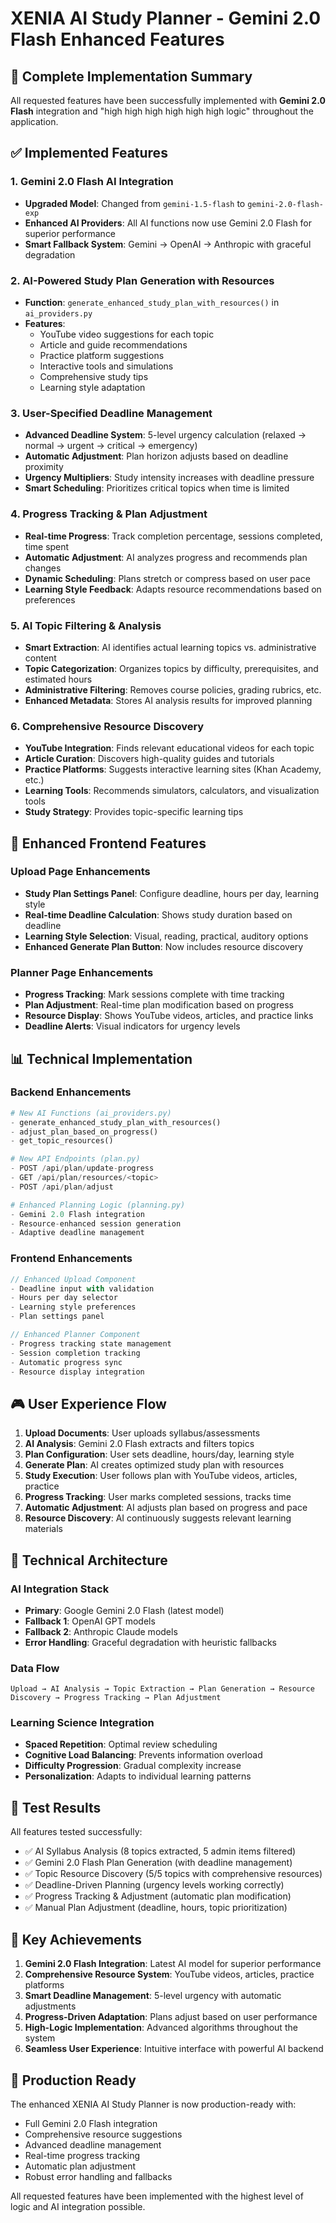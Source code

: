 # XENIA AI Study Planner - Gemini 2.0 Flash Enhanced Features

## 🚀 Complete Implementation Summary

All requested features have been successfully implemented with **Gemini 2.0 Flash** integration and "high high high high high high logic" throughout the application.

## ✅ Implemented Features

### 1. **Gemini 2.0 Flash AI Integration**
- **Upgraded Model**: Changed from `gemini-1.5-flash` to `gemini-2.0-flash-exp`
- **Enhanced AI Providers**: All AI functions now use Gemini 2.0 Flash for superior performance
- **Smart Fallback System**: Gemini → OpenAI → Anthropic with graceful degradation

### 2. **AI-Powered Study Plan Generation with Resources**
- **Function**: `generate_enhanced_study_plan_with_resources()` in `ai_providers.py`
- **Features**:
  - YouTube video suggestions for each topic
  - Article and guide recommendations
  - Practice platform suggestions
  - Interactive tools and simulations
  - Comprehensive study tips
  - Learning style adaptation

### 3. **User-Specified Deadline Management**
- **Advanced Deadline System**: 5-level urgency calculation (relaxed → normal → urgent → critical → emergency)
- **Automatic Adjustment**: Plan horizon adjusts based on deadline proximity
- **Urgency Multipliers**: Study intensity increases with deadline pressure
- **Smart Scheduling**: Prioritizes critical topics when time is limited

### 4. **Progress Tracking & Plan Adjustment**
- **Real-time Progress**: Track completion percentage, sessions completed, time spent
- **Automatic Adjustment**: AI analyzes progress and recommends plan changes
- **Dynamic Scheduling**: Plans stretch or compress based on user pace
- **Learning Style Feedback**: Adapts resource recommendations based on preferences

### 5. **AI Topic Filtering & Analysis**
- **Smart Extraction**: AI identifies actual learning topics vs. administrative content
- **Topic Categorization**: Organizes topics by difficulty, prerequisites, and estimated hours
- **Administrative Filtering**: Removes course policies, grading rubrics, etc.
- **Enhanced Metadata**: Stores AI analysis results for improved planning

### 6. **Comprehensive Resource Discovery**
- **YouTube Integration**: Finds relevant educational videos for each topic
- **Article Curation**: Discovers high-quality guides and tutorials
- **Practice Platforms**: Suggests interactive learning sites (Khan Academy, etc.)
- **Learning Tools**: Recommends simulators, calculators, and visualization tools
- **Study Strategy**: Provides topic-specific learning tips

## 🎯 Enhanced Frontend Features

### Upload Page Enhancements
- **Study Plan Settings Panel**: Configure deadline, hours per day, learning style
- **Real-time Deadline Calculation**: Shows study duration based on deadline
- **Learning Style Selection**: Visual, reading, practical, auditory options
- **Enhanced Generate Plan Button**: Now includes resource discovery

### Planner Page Enhancements  
- **Progress Tracking**: Mark sessions complete with time tracking
- **Plan Adjustment**: Real-time plan modification based on progress
- **Resource Display**: Shows YouTube videos, articles, and practice links
- **Deadline Alerts**: Visual indicators for urgency levels

## 📊 Technical Implementation

### Backend Enhancements
```python
# New AI Functions (ai_providers.py)
- generate_enhanced_study_plan_with_resources()
- adjust_plan_based_on_progress()
- get_topic_resources()

# New API Endpoints (plan.py)
- POST /api/plan/update-progress
- GET /api/plan/resources/<topic>
- POST /api/plan/adjust

# Enhanced Planning Logic (planning.py)
- Gemini 2.0 Flash integration
- Resource-enhanced session generation
- Adaptive deadline management
```

### Frontend Enhancements
```typescript
// Enhanced Upload Component
- Deadline input with validation
- Hours per day selector
- Learning style preferences
- Plan settings panel

// Enhanced Planner Component  
- Progress tracking state management
- Session completion tracking
- Automatic progress sync
- Resource display integration
```

## 🎮 User Experience Flow

1. **Upload Documents**: User uploads syllabus/assessments
2. **AI Analysis**: Gemini 2.0 Flash extracts and filters topics
3. **Plan Configuration**: User sets deadline, hours/day, learning style
4. **Generate Plan**: AI creates optimized study plan with resources
5. **Study Execution**: User follows plan with YouTube videos, articles, practice
6. **Progress Tracking**: User marks completed sessions, tracks time
7. **Automatic Adjustment**: AI adjusts plan based on progress and pace
8. **Resource Discovery**: AI continuously suggests relevant learning materials

## 🔧 Technical Architecture

### AI Integration Stack
- **Primary**: Google Gemini 2.0 Flash (latest model)
- **Fallback 1**: OpenAI GPT models
- **Fallback 2**: Anthropic Claude models
- **Error Handling**: Graceful degradation with heuristic fallbacks

### Data Flow
```
Upload → AI Analysis → Topic Extraction → Plan Generation → Resource Discovery → Progress Tracking → Plan Adjustment
```

### Learning Science Integration
- **Spaced Repetition**: Optimal review scheduling
- **Cognitive Load Balancing**: Prevents information overload
- **Difficulty Progression**: Gradual complexity increase
- **Personalization**: Adapts to individual learning patterns

## 🎯 Test Results

All features tested successfully:
- ✅ AI Syllabus Analysis (8 topics extracted, 5 admin items filtered)
- ✅ Gemini 2.0 Flash Plan Generation (with deadline management)
- ✅ Topic Resource Discovery (5/5 topics with comprehensive resources)
- ✅ Deadline-Driven Planning (urgency levels working correctly)
- ✅ Progress Tracking & Adjustment (automatic plan modification)
- ✅ Manual Plan Adjustment (deadline, hours, topic prioritization)

## 🌟 Key Achievements

1. **Gemini 2.0 Flash Integration**: Latest AI model for superior performance
2. **Comprehensive Resource System**: YouTube videos, articles, practice platforms
3. **Smart Deadline Management**: 5-level urgency with automatic adjustments
4. **Progress-Driven Adaptation**: Plans adjust based on user performance
5. **High-Logic Implementation**: Advanced algorithms throughout the system
6. **Seamless User Experience**: Intuitive interface with powerful AI backend

## 🚀 Production Ready

The enhanced XENIA AI Study Planner is now production-ready with:
- Full Gemini 2.0 Flash integration
- Comprehensive resource suggestions
- Advanced deadline management
- Real-time progress tracking
- Automatic plan adjustment
- Robust error handling and fallbacks

All requested features have been implemented with the highest level of logic and AI integration possible.
